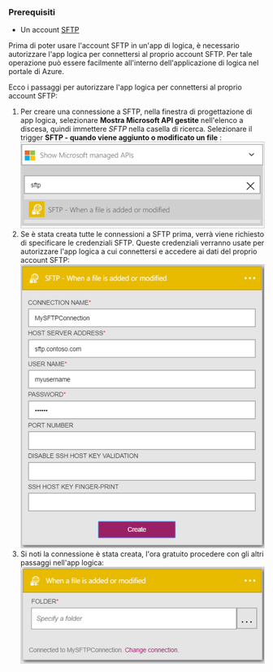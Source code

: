 ### <a name="prerequisites"></a>Prerequisiti

- Un account [SFTP](https://en.wikipedia.org/wiki/SSH_File_Transfer_Protocol)  


Prima di poter usare l'account SFTP in un'app di logica, è necessario autorizzare l'app logica per connettersi al proprio account SFTP. Per tale operazione può essere facilmente all'interno dell'applicazione di logica nel portale di Azure.  

Ecco i passaggi per autorizzare l'app logica per connettersi al proprio account SFTP:  
1. Per creare una connessione a SFTP, nella finestra di progettazione di app logica, selezionare **Mostra Microsoft API gestite** nell'elenco a discesa, quindi immettere *SFTP* nella casella di ricerca. Selezionare il trigger **SFTP - quando viene aggiunto o modificato un file** :  
![Immagine di connessione in linea SFTP 1](./media/connectors-create-api-sftp/sftp-1.png)  
2. Se è stata creata tutte le connessioni a SFTP prima, verrà viene richiesto di specificare le credenziali SFTP. Queste credenziali verranno usate per autorizzare l'app logica a cui connettersi e accedere ai dati del proprio account SFTP:  
![Immagine di connessione in linea SFTP 2](./media/connectors-create-api-sftp/sftp-2.png)  
3. Si noti la connessione è stata creata, l'ora gratuito procedere con gli altri passaggi nell'app logica:   
 ![Immagine di connessione online SFTP 3](./media/connectors-create-api-sftp/sftp-3.png) 
